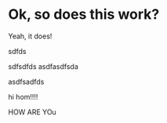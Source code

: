 # Ok, so does this work?

Yeah, it does!


sdfds


sdfsdfds
asdfasdfsda

asdfsadfds

hi hom!!!!

HOW ARE YOu



